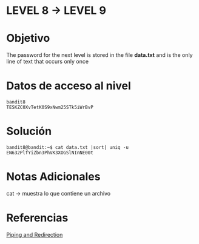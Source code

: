 # LEVEL 8 → LEVEL 9
# Objetivo
The password for the next level is stored in the file **data.txt** and is the only line of text that occurs only once
# Datos de acceso al nivel
```
bandit8
TESKZC0XvTetK0S9xNwm25STk5iWrBvP
```
# Solución
```
bandit8@bandit:~$ cat data.txt |sort| uniq -u
EN632PlfYiZbn3PhVK3XOGSlNInNE00t
```
# Notas Adicionales
cat → muestra lo que contiene un archivo

# Referencias
[Piping and Redirection](https://ryanstutorials.net/linuxtutorial/piping.php)